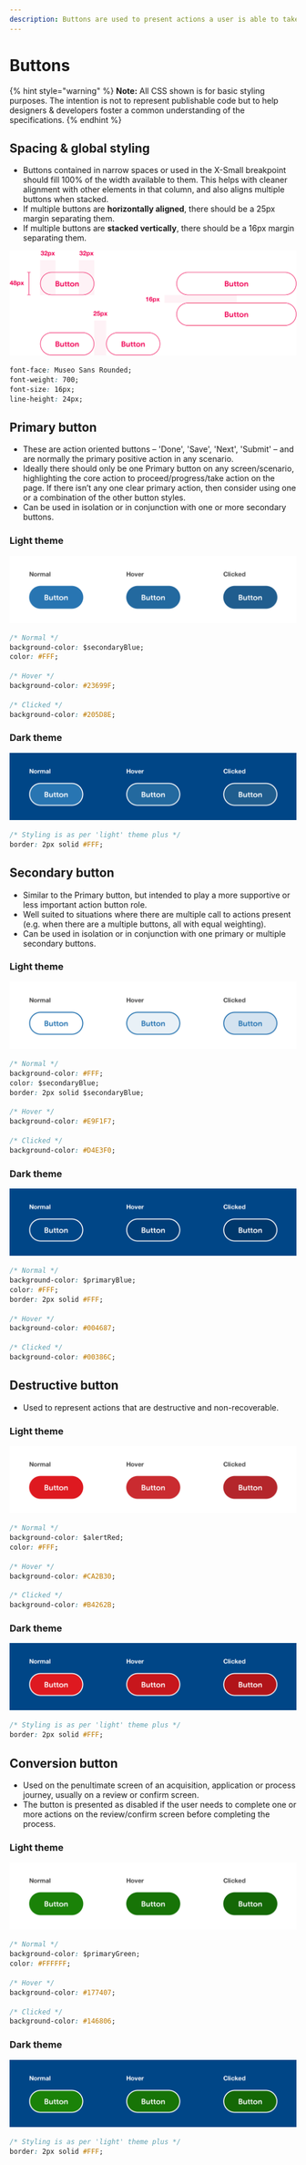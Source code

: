 ```yaml
---
description: Buttons are used to present actions a user is able to take.
---
```


# Buttons

{% hint style="warning" %}
**Note:** All CSS shown is for basic styling purposes. The intention is not to represent publishable code but to help designers & developers foster a common understanding of the specifications.
{% endhint %}

## Spacing & global styling

* Buttons contained in narrow spaces or used in the X-Small breakpoint should fill 100% of the width available to them. This helps with cleaner alignment with other elements in that column, and also aligns multiple buttons when stacked.
* If multiple buttons are **horizontally aligned**, there should be a 25px margin separating them.
* If multiple buttons are **stacked vertically**, there should be a 16px margin separating them.

![](../../../.gitbook/assets/button-spec.png)

```css
font-face: Museo Sans Rounded;
font-weight: 700;
font-size: 16px;
line-height: 24px;
```

## Primary button

* These are action oriented buttons – 'Done', 'Save', 'Next', 'Submit' – and are normally the primary positive action in any scenario.
* Ideally there should only be one Primary button on any screen/scenario, highlighting the core action to proceed/progress/take action on the page. If there isn’t any one clear primary action, then consider using one or a combination of the other button styles.
* Can be used in isolation or in conjunction with one or more secondary buttons.

### Light theme

![](../../../.gitbook/assets/primary-button%20%281%29.png)

```css
/* Normal */
background-color: $secondaryBlue;
color: #FFF;

/* Hover */
background-color: #23699F;

/* Clicked */
background-color: #205D8E;
```

### Dark theme

![](../../../.gitbook/assets/primary-button-dark%20%281%29.png)

```css
/* Styling is as per 'light' theme plus */
border: 2px solid #FFF;
```

## Secondary button

* Similar to the Primary button, but intended to play a more supportive or less important action button role.
* Well suited to situations where there are multiple call to actions present \(e.g. when there are a multiple buttons, all with equal weighting\).
* Can be used in isolation or in conjunction with one primary or multiple secondary buttons.

### Light theme

![](../../../.gitbook/assets/secondary-button.png)

```css
/* Normal */
background-color: #FFF;
color: $secondaryBlue;
border: 2px solid $secondaryBlue;

/* Hover */
background-color: #E9F1F7;

/* Clicked */
background-color: #D4E3F0;
```

### Dark theme

![](../../../.gitbook/assets/secondary-button-dark%20%281%29.png)

```css
/* Normal */
background-color: $primaryBlue;
color: #FFF;
border: 2px solid #FFF;

/* Hover */
background-color: #004687;

/* Clicked */
background-color: #00386C;
```

## Destructive button

* Used to represent actions that are destructive and non-recoverable.

### Light theme

![](../../../.gitbook/assets/destructive-button%20%281%29.png)

```css
/* Normal */
background-color: $alertRed;
color: #FFF;

/* Hover */
background-color: #CA2B30;

/* Clicked */
background-color: #B4262B;
```

### Dark theme

![](../../../.gitbook/assets/destructive-button-dark.png)

```css
/* Styling is as per 'light' theme plus */
border: 2px solid #FFF;
```

## Conversion button

* Used on the penultimate screen of an acquisition, application or process journey, usually on a review or confirm screen.
* The button is presented as disabled if the user needs to complete one or more actions on the review/confirm screen before completing the process.

### Light theme

![](../../../.gitbook/assets/conversion-button.png)

```css
/* Normal */
background-color: $primaryGreen;
color: #FFFFFF;

/* Hover */
background-color: #177407;

/* Clicked */
background-color: #146806;
```

### Dark theme

![](../../../.gitbook/assets/conversion-button-dark.png)

```css
/* Styling is as per 'light' theme plus */
border: 2px solid #FFF;
```

